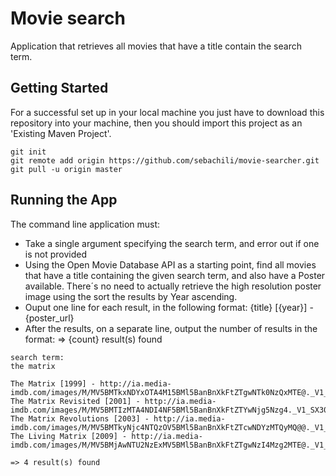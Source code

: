 # Movie search

Application that retrieves all movies that have a title contain the search term.


## Getting Started

For a successful set up in your local machine you just have to download this
repository into your machine, then you should import this project as an 'Existing Maven Project'.

```
git init
git remote add origin https://github.com/sebachili/movie-searcher.git
git pull -u origin master
```


## Running the App

The command line application must:
* Take a single argument specifying the search term, and error out if one is not provided
* Using the Open Movie Database API as a starting point, find all movies that have a title containing the given search term, and also have a Poster available. There´s no need to actually retrieve the high resolution poster image using the sort the results by Year ascending.
* Ouput one line for each result, in the following format: {title} [{year}] - {poster_url}
* After the results, on a separate line, output the number of results in the format: => {count} result(s) found

```
search term: 
the matrix

The Matrix [1999] - http://ia.media-imdb.com/images/M/MV5BMTkxNDYxOTA4M15BMl5BanBnXkFtZTgwNTk0NzQxMTE@._V1_SX300.jpg
The Matrix Revisited [2001] - http://ia.media-imdb.com/images/M/MV5BMTIzMTA4NDI4NF5BMl5BanBnXkFtZTYwNjg5Nzg4._V1_SX300.jpg
The Matrix Revolutions [2003] - http://ia.media-imdb.com/images/M/MV5BMTkyNjc4NTQzOV5BMl5BanBnXkFtZTcwNDYzMTQyMQ@@._V1_SX300.jpg
The Living Matrix [2009] - http://ia.media-imdb.com/images/M/MV5BMjAwNTU2NzExMV5BMl5BanBnXkFtZTgwNzI4Mzg2MTE@._V1_SX300.jpg

=> 4 result(s) found
```
